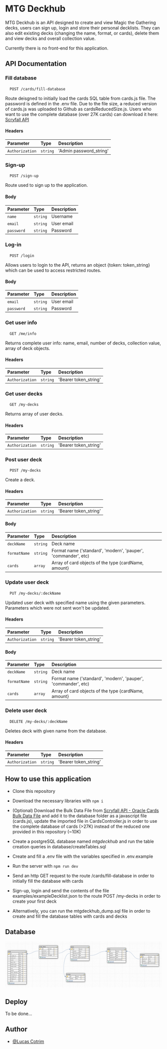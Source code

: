 # MTG Deckhub

MTG Deckhub is an API designed to create and view Magic the Gathering decks, users can sign up, login and store their personal decklists.
They can also edit existing decks (changing the name, format, or cards), delete them and view decks and overall collection value.

Currently there is no front-end for this application.


## API Documentation



### Fill database
```
  POST /cards/fill-database
```
Route deisgned to initially load the cards SQL table from cards.js file. The password is defined in the .env file.
Due to the file size, a reduced version of cards.js was uploaded to Github as cardsReducedSize.js.
Users who want to use the complete database (over 27K cards) can download it here:
[Scryfall API](https://scryfall.com/docs/api/bulk-data)

#### Headers
| Parameter   | Type       | Description                           |
| :---------- | :--------- | :---------------------------------- |
| `Authorization` | `string` | 'Admin password_string' |




### Sign-up
```
  POST /sign-up
```
Route used to sign up to the application.
#### Body
| Parameter   | Type       | Description                           |
| :---------- | :--------- | :---------------------------------- |
| `name` | `string` | Username |
| `email` | `string` | User email |
| `password` | `string` | Password |




### Log-in
```
  POST /login
```
Allows users to login to the API, returns an object {token: token_string} which can be used to access restricted routes.
#### Body
| Parameter   | Type       | Description                           |
| :---------- | :--------- | :---------------------------------- |
| `email` | `string` | User email |
| `password` | `string` | Password |




### Get user info
```
  GET /me/info
```
Returns complete user info: name, email, number of decks, collection value, array of deck objects.

#### Headers
| Parameter   | Type       | Description                           |
| :---------- | :--------- | :---------------------------------- |
| `Authorization` | `string` | 'Bearer token_string' |



### Get user decks
```
  GET /my-decks
```
Returns array of user decks.

#### Headers
| Parameter   | Type       | Description                           |
| :---------- | :--------- | :---------------------------------- |
| `Authorization` | `string` | 'Bearer token_string' |



### Post user deck
```
  POST /my-decks
```
Create a deck.

#### Headers
| Parameter   | Type       | Description                           |
| :---------- | :--------- | :---------------------------------- |
| `Authorization` | `string` | 'Bearer token_string' |

#### Body
| Parameter   | Type       | Description                           |
| :---------- | :--------- | :---------------------------------- |
| `deckName` | `string` | Deck name |
| `formatName` | `string` | Format name ('standard', 'modern', 'pauper', 'commander', etc) |
| `cards` | `array` | Array of card objects of the type {cardName, amount} |




### Update user deck
```
  PUT /my-decks/:deckName
```
Updated user deck with specified name using the given parameters. Parameters which were not sent won't be updated.
#### Headers
| Parameter   | Type       | Description                           |
| :---------- | :--------- | :---------------------------------- |
| `Authorization` | `string` | 'Bearer token_string' |

#### Body
| Parameter   | Type       | Description                           |
| :---------- | :--------- | :---------------------------------- |
| `deckName` | `string` | Deck name |
| `formatName` | `string` | Format name ('standard', 'modern', 'pauper', 'commander', etc) |
| `cards` | `array` | Array of card objects of the type {cardName, amount} |




### Delete user deck
```
  DELETE /my-decks/:deckName
```
Deletes deck with given name from the database.
#### Headers
| Parameter   | Type       | Description                           |
| :---------- | :--------- | :---------------------------------- |
| `Authorization` | `string` | 'Bearer token_string' |



## How to use this application

* Clone this repository
* Download the necessary libraries with ```npm i```
* (Optional) Download the Bulk Data File from [Scryfall API - Oracle Cards Bulk Data File]([https://scryfall.com/docs/api/bulk-data](https://data.scryfall.io/oracle-cards/oracle-cards-20221110220303.json)) and add it to the database folder as a javascript file (cards.js), update the imported file in CardsController.js in order to use the complete database of cards (>27K) instead of the reduced one provided in this repository (~10K)
* Create a postgreSQL database named *mtgdeckhub* and run the table creation queries in database/createTables.sql
* Create and fill a .env file with the variables specified in .env.example
* Run the server with ```npm run dev```
* Send an http GET request to the route /cards/fill-database in order to initially fill the database with cards
* Sign-up, login and send the contents of the file examples/exampleDecklist.json to the route POST /my-decks in order to create your first deck

* Alternatively, you can run the mtgdeckhub_dump.sql file in order to create and fill the database tables with cards and decks



## Database
<img src="https://github.com/LucasPCotrim/poc-mtg-deckhub/blob/main/readme_files/DatabaseDiagram.png" />

## Deploy

To be done...



  
## Author

- [@Lucas Cotrim](https://github.com/LucasPCotrim)


